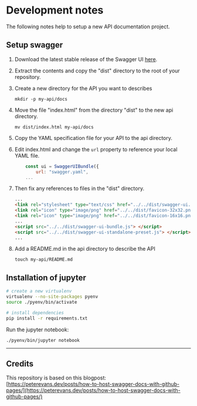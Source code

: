 # Development notes

The following notes help to setup a new API documentation project.

## Setup swagger

1. Download the latest stable release of the Swagger UI [here](https://github.com/swagger-api/swagger-ui/releases).

1. Extract the contents and copy the "dist" directory to the root of your repository.

1. Create a new directory for the API you want to describes
    ```
    mkdir -p my-api/docs
    ```

1. Move the file "index.html" from the directory "dist" to the new api directory.
    ```
    mv dist/index.html my-api/docs
    ```
    
1. Copy the YAML specification file for your API to the api directory.

1. Edit index.html and change the `url` property to reference your local YAML file. 
    ```javascript
        const ui = SwaggerUIBundle({
            url: "swagger.yaml",
        ...
    ```

1. Then fix any references to files in the "dist" directory.
    ```html
    ...
    <link rel="stylesheet" type="text/css" href="../../dist/swagger-ui.css" >
    <link rel="icon" type="image/png" href="../../dist/favicon-32x32.png" sizes="32x32" />
    <link rel="icon" type="image/png" href="../../dist/favicon-16x16.png" sizes="16x16" />    
    ...
    <script src="../../dist/swagger-ui-bundle.js"> </script>
    <script src="../../dist/swagger-ui-standalone-preset.js"> </script>    
    ...
    ```

1. Add a README.md in the api directory to describe the API
    ```
    touch my-api/README.md
    ```


## Installation of jupyter

```bash
# create a new virtualenv
virtualenv --no-site-packages pyenv
source ./pyenv/bin/activate

# install dependencies
pip install -r requirements.txt
```

Run the jupyter notebook:

```
./pyenv/bin/jupyter notebook
```

---

## Credits

This repository is based on this blogpost: [https://peterevans.dev/posts/how-to-host-swagger-docs-with-github-pages/](https://peterevans.dev/posts/how-to-host-swagger-docs-with-github-pages/)


